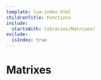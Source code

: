 ```yaml
---
template: lua-index.html
childrenTitle: Functions
include:
  startsWith: libraries/Matrixes/
exclude:
  isIndex: true
---
```


# Matrixes
